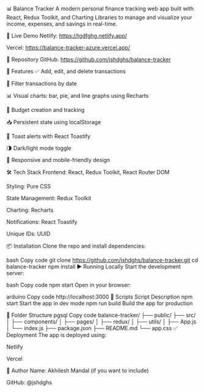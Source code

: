 📊 Balance Tracker
A modern personal finance tracking web app built with React, Redux Toolkit, and Charting Libraries to manage and visualize your income, expenses, and savings in real-time.

🚀 Live Demo
Netlify: https://tgdfghg.netlify.app/

Vercel: https://balance-tracker-azure.vercel.app/

📁 Repository
GitHub: https://github.com/jshdghs/balance-tracker

🧩 Features
✅ Add, edit, and delete transactions

📆 Filter transactions by date

📊 Visual charts: bar, pie, and line graphs using Recharts

🎯 Budget creation and tracking

📥 Persistent state using localStorage

🔔 Toast alerts with React Toastify

🌗 Dark/light mode toggle

📱 Responsive and mobile-friendly design

🛠 Tech Stack
Frontend: React, Redux Toolkit, React Router DOM

Styling: Pure CSS

State Management: Redux Toolkit

Charting: Recharts

Notifications: React Toastify

Unique IDs: UUID

📦 Installation
Clone the repo and install dependencies:

bash
Copy code
git clone https://github.com/jshdghs/balance-tracker.git
cd balance-tracker
npm install
▶️ Running Locally
Start the development server:

bash
Copy code
npm start
Open in your browser:

arduino
Copy code
http://localhost:3000
📄 Scripts
Script	Description
npm start	Start the app in dev mode
npm run build	Build the app for production

📁 Folder Structure
pgsql
Copy code
balance-tracker/
├── public/
├── src/
│   ├── components/
│   ├── pages/
│   ├── redux/
│   ├── utils/
│   ├── App.js
│   └── index.js
├── package.json
├── README.md
└── app.css
✅ Deployment
The app is deployed using:

Netlify

Vercel

🧠 Author
Name: Akhilesh Mandal (if you want to include)

GitHub: @jshdghs




